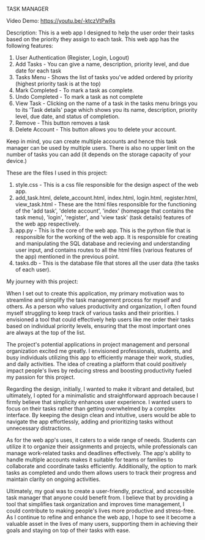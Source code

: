 TASK MANAGER

Video Demo: https://youtu.be/-ktczVtPwRs

Description:
This is a web app I designed to help the user order their tasks based on the priority they assign to each task.
This web app has the following features:
1) User Authentication (Register, Login, Logout)
2) Add Tasks - You can give a name, description, priority level, and due date for each task
3) Tasks Menu - Shows the list of tasks you've added ordered by priority (highest priority task is at the top)
4) Mark Completed - To mark a task as complete.
5) Undo Completed - To mark a task as not complete
6) View Task - Clicking on the name of a task in the tasks menu brings you to its 'Task details' page which shows
                  you its name, description, priority level, due date, and status of completion.
7) Remove - This button removes a task
8) Delete Account - This button allows you to delete your account.

Keep in mind, you can create multiple accounts and hence this task manager can be used by multiple users. There is
also no upper limit on the number of tasks you can add (it depends on the storage capacity of your device.)

These are the files I used in this project:
1) style.css - This is a css file responsible for the design aspect of the web app.
2) add_task.html, delete_account.html, index.html, login.html, register.html, view_task.html - These are the html files responsible for the functioning of the 'add task', 'delete account', 'index' (homepage that contains the task menu), 'login', 'register', and 'view task' (task details) features of the web app respectively.
3) app.py - This is the core of the web app. This is the python file that is responsible for the working of the web app. It is responsible for creating and manipulating the SQL database and recieving and understanding user input, and contains routes to all the html files (various features of the app) mentioned in the previous point.
4) tasks.db - This is the database file that stores all the user data (the tasks of each user).


My journey with this project:

When I set out to create this application, my primary motivation was to streamline and simplify the task
management process for myself and others. As a person who values productivity and organization, I often found
myself struggling to keep track of various tasks and their priorities. I envisioned a tool that could effectively
help users like me order their tasks based on individual priority levels, ensuring that the most important ones
are always at the top of the list.

The project's potential applications in project management and personal organization excited me greatly. I
envisioned professionals, students, and busy individuals utilizing this app to efficiently manage their work,
studies, and daily activities. The idea of creating a platform that could positively impact people's lives by
reducing stress and boosting productivity fueled my passion for this project.

Regarding the design, initially, I wanted to make it vibrant and detailed, but ultimately, I opted for a
minimalistic and straightforward approach because I firmly believe that simplicity enhances user experience. I
wanted users to focus on their tasks rather than getting overwhelmed by a complex interface. By keeping the design
clean and intuitive, users would be able to navigate the app effortlessly, adding and prioritizing tasks without
unnecessary distractions.

As for the web app's uses, it caters to a wide range of needs. Students can utilize it to organize their
assignments and projects, while professionals can manage work-related tasks and deadlines effectively. The app's
ability to handle multiple accounts makes it suitable for teams or families to collaborate and coordinate tasks
efficiently. Additionally, the option to mark tasks as completed and undo them allows users to track their
progress and maintain clarity on ongoing activities.

Ultimately, my goal was to create a user-friendly, practical, and accessible task manager that anyone could
benefit from. I believe that by providing a tool that simplifies task organization and improves time management, I
could contribute to making people's lives more productive and stress-free. As I continue to refine and enhance the
web app, I hope to see it become a valuable asset in the lives of many users, supporting them in achieving their
goals and staying on top of their tasks with ease.
